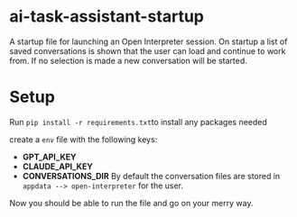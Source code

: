 # ai-task-assistant-startup
A startup file for launching an Open Interpreter session. On startup a list of saved conversations is shown that the user can load and continue to work from. If no selection is made a new conversation will be started.

# Setup
Run `pip install -r requirements.txt`to install any packages needed

create a `env` file with the following keys:

- **GPT_API_KEY**
- **CLAUDE_API_KEY**
- **CONVERSATIONS_DIR** By default the conversation files are stored in `appdata --> open-interpreter` for the user.

Now you should be able to run the file and go on your merry way.
